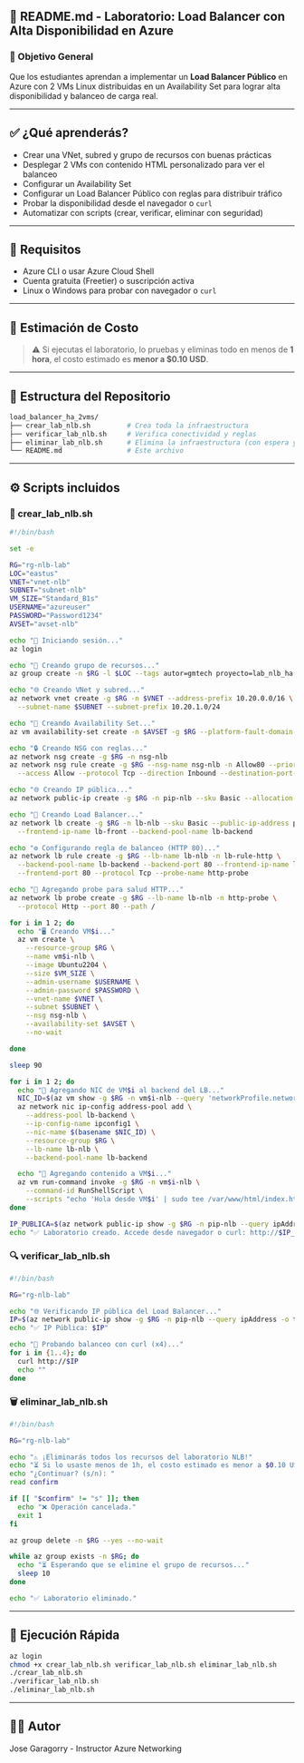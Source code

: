 ## 🧠 README.md - Laboratorio: Load Balancer con Alta Disponibilidad en Azure

### 🎯 Objetivo General
Que los estudiantes aprendan a implementar un **Load Balancer Público** en Azure con 2 VMs Linux distribuidas en un Availability Set para lograr alta disponibilidad y balanceo de carga real.

---

## ✅ ¿Qué aprenderás?
- Crear una VNet, subred y grupo de recursos con buenas prácticas
- Desplegar 2 VMs con contenido HTML personalizado para ver el balanceo
- Configurar un Availability Set
- Configurar un Load Balancer Público con reglas para distribuir tráfico
- Probar la disponibilidad desde el navegador o `curl`
- Automatizar con scripts (crear, verificar, eliminar con seguridad)

---

## 🧪 Requisitos
- Azure CLI o usar Azure Cloud Shell
- Cuenta gratuita (Freetier) o suscripción activa
- Linux o Windows para probar con navegador o `curl`

---

## 💸 Estimación de Costo
> ⚠️ Si ejecutas el laboratorio, lo pruebas y eliminas todo en menos de **1 hora**, el costo estimado es **menor a $0.10 USD**.

---

## 📂 Estructura del Repositorio

```bash
load_balancer_ha_2vms/
├── crear_lab_nlb.sh         # Crea toda la infraestructura
├── verificar_lab_nlb.sh     # Verifica conectividad y reglas
├── eliminar_lab_nlb.sh      # Elimina la infraestructura (con espera y confirmación)
└── README.md                # Este archivo
```

---

## ⚙️ Scripts incluidos

### 🔧 crear_lab_nlb.sh
```bash
#!/bin/bash

set -e

RG="rg-nlb-lab"
LOC="eastus"
VNET="vnet-nlb"
SUBNET="subnet-nlb"
VM_SIZE="Standard_B1s"
USERNAME="azureuser"
PASSWORD="Password1234"
AVSET="avset-nlb"

echo "🔐 Iniciando sesión..."
az login

echo "🔧 Creando grupo de recursos..."
az group create -n $RG -l $LOC --tags autor=gmtech proyecto=lab_nlb_ha

echo "🌐 Creando VNet y subred..."
az network vnet create -g $RG -n $VNET --address-prefix 10.20.0.0/16 \
  --subnet-name $SUBNET --subnet-prefix 10.20.1.0/24

echo "🧱 Creando Availability Set..."
az vm availability-set create -n $AVSET -g $RG --platform-fault-domain-count 2 --platform-update-domain-count 2

echo "🔒 Creando NSG con reglas..."
az network nsg create -g $RG -n nsg-nlb
az network nsg rule create -g $RG --nsg-name nsg-nlb -n Allow80 --priority 1000 \
  --access Allow --protocol Tcp --direction Inbound --destination-port-range 80

echo "🌐 Creando IP pública..."
az network public-ip create -g $RG -n pip-nlb --sku Basic --allocation-method Static

echo "🧱 Creando Load Balancer..."
az network lb create -g $RG -n lb-nlb --sku Basic --public-ip-address pip-nlb \
  --frontend-ip-name lb-front --backend-pool-name lb-backend

echo "⚙️ Configurando regla de balanceo (HTTP 80)..."
az network lb rule create -g $RG --lb-name lb-nlb -n lb-rule-http \
  --backend-pool-name lb-backend --backend-port 80 --frontend-ip-name lb-front \
  --frontend-port 80 --protocol Tcp --probe-name http-probe

echo "📡 Agregando probe para salud HTTP..."
az network lb probe create -g $RG --lb-name lb-nlb -n http-probe \
  --protocol Http --port 80 --path /

for i in 1 2; do
  echo "🖥️ Creando VM$i..."
  az vm create \
    --resource-group $RG \
    --name vm$i-nlb \
    --image Ubuntu2204 \
    --size $VM_SIZE \
    --admin-username $USERNAME \
    --admin-password $PASSWORD \
    --vnet-name $VNET \
    --subnet $SUBNET \
    --nsg nsg-nlb \
    --availability-set $AVSET \
    --no-wait

done

sleep 90

for i in 1 2; do
  echo "🔁 Agregando NIC de VM$i al backend del LB..."
  NIC_ID=$(az vm show -g $RG -n vm$i-nlb --query 'networkProfile.networkInterfaces[0].id' -o tsv)
  az network nic ip-config address-pool add \
    --address-pool lb-backend \
    --ip-config-name ipconfig1 \
    --nic-name $(basename $NIC_ID) \
    --resource-group $RG \
    --lb-name lb-nlb \
    --backend-pool-name lb-backend

  echo "📝 Agregando contenido a VM$i..."
  az vm run-command invoke -g $RG -n vm$i-nlb \
    --command-id RunShellScript \
    --scripts "echo 'Hola desde VM$i' | sudo tee /var/www/html/index.html && sudo apt update && sudo apt install nginx -y && sudo systemctl start nginx"
done

IP_PUBLICA=$(az network public-ip show -g $RG -n pip-nlb --query ipAddress -o tsv)
echo "✅ Laboratorio creado. Accede desde navegador o curl: http://$IP_PUBLICA"
```

### 🔍 verificar_lab_nlb.sh
```bash
#!/bin/bash

RG="rg-nlb-lab"

echo "🌐 Verificando IP pública del Load Balancer..."
IP=$(az network public-ip show -g $RG -n pip-nlb --query ipAddress -o tsv)
echo "✅ IP Pública: $IP"

echo "🔁 Probando balanceo con curl (x4)..."
for i in {1..4}; do
  curl http://$IP
  echo ""
done
```

### 🗑 eliminar_lab_nlb.sh
```bash
#!/bin/bash

RG="rg-nlb-lab"

echo "⚠️ ¡Eliminarás todos los recursos del laboratorio NLB!"
echo "⏳ Si lo usaste menos de 1h, el costo estimado es menor a $0.10 USD"
echo "¿Continuar? (s/n): "
read confirm

if [[ "$confirm" != "s" ]]; then
  echo "❌ Operación cancelada."
  exit 1
fi

az group delete -n $RG --yes --no-wait

while az group exists -n $RG; do
  echo "⏳ Esperando que se elimine el grupo de recursos..."
  sleep 10
done

echo "✅ Laboratorio eliminado."
```

---

## 🚀 Ejecución Rápida

```bash
az login
chmod +x crear_lab_nlb.sh verificar_lab_nlb.sh eliminar_lab_nlb.sh
./crear_lab_nlb.sh
./verificar_lab_nlb.sh
./eliminar_lab_nlb.sh
```

---

## 🧑‍🏫 Autor
Jose Garagorry - Instructor Azure Networking
